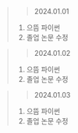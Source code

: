 > > 2024.01.01
> 1. 으뜸 파이썬
> 2. 졸업 논문 수정

> > 2024.01.02
> 1. 으뜸 파이썬
> 2. 졸업 논문 수정

> > 2024.01.03
> 1. 으뜸 파이썬
> 2. 졸업 논문 수정
